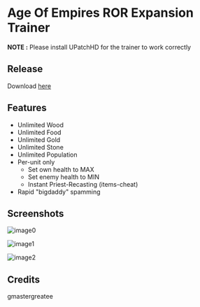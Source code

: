 # Age Of Empires ROR Expansion Trainer

__NOTE :__ Please install UPatchHD for the trainer to work correctly

## Release

Download [here](https://github.com/gmastergreatee/AgeOfEmpiresRORTrainer/raw/master/build/aoe-cheat.exe)

## Features

- Unlimited Wood
- Unlimited Food
- Unlimited Gold
- Unlimited Stone
- Unlimited Population
- Per-unit only
    - Set own health to MAX
    - Set enemy health to MIN
    - Instant Priest-Recasting (items-cheat)
- Rapid "bigdaddy" spamming

## Screenshots

![image0](https://github.com/gmastergreatee/AgeOfEmpiresTrainer/raw/master/images/img_0.png)

![image1](https://github.com/gmastergreatee/AgeOfEmpiresTrainer/raw/master/images/img_1.png)

![image2](https://github.com/gmastergreatee/AgeOfEmpiresTrainer/raw/master/images/img_2.png)

## Credits

gmastergreatee
